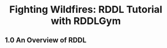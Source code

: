 <p style="font-size:30px;text-align:center"><b>Fighting Wildfires: RDDL Tutorial with RDDLGym</b></p>

## 1.0 An Overview of RDDL
